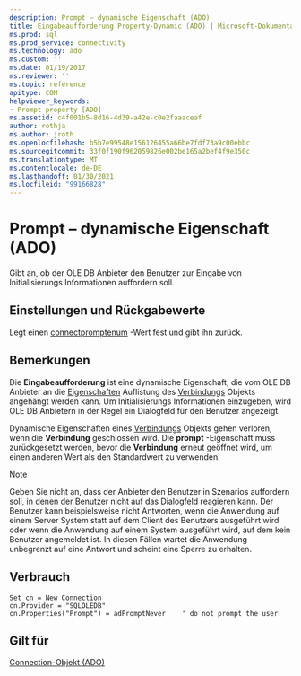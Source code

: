 ```yaml
---
description: Prompt – dynamische Eigenschaft (ADO)
title: Eingabeaufforderung Property-Dynamic (ADO) | Microsoft-Dokumentation
ms.prod: sql
ms.prod_service: connectivity
ms.technology: ado
ms.custom: ''
ms.date: 01/19/2017
ms.reviewer: ''
ms.topic: reference
apitype: COM
helpviewer_keywords:
- Prompt property [ADO]
ms.assetid: c4f001b5-8d16-4d39-a42e-c0e2faaaceaf
author: rothja
ms.author: jroth
ms.openlocfilehash: b5b7e99548e156126455a66be7fdf73a9c00ebbc
ms.sourcegitcommit: 33f0f190f962059826e002be165a2bef4f9e350c
ms.translationtype: MT
ms.contentlocale: de-DE
ms.lasthandoff: 01/30/2021
ms.locfileid: "99166828"
---
```

# <a name="prompt-property-dynamic-ado"></a>Prompt – dynamische Eigenschaft (ADO)
Gibt an, ob der OLE DB Anbieter den Benutzer zur Eingabe von Initialisierungs Informationen auffordern soll.  
  
## <a name="settings-and-return-values"></a>Einstellungen und Rückgabewerte  
 Legt einen [connectpromptenum](./connectpromptenum.md) -Wert fest und gibt ihn zurück.  
  
## <a name="remarks"></a>Bemerkungen  
 Die **Eingabeaufforderung** ist eine dynamische Eigenschaft, die vom OLE DB Anbieter an die [Eigenschaften](./properties-collection-ado.md) Auflistung des [Verbindungs](./connection-object-ado.md) Objekts angehängt werden kann. Um Initialisierungs Informationen einzugeben, wird OLE DB Anbietern in der Regel ein Dialogfeld für den Benutzer angezeigt.  
  
 Dynamische Eigenschaften eines [Verbindungs](./connection-object-ado.md) Objekts gehen verloren, wenn die **Verbindung** geschlossen wird. Die **prompt** -Eigenschaft muss zurückgesetzt werden, bevor die **Verbindung** erneut geöffnet wird, um einen anderen Wert als den Standardwert zu verwenden.  
  
> [!NOTE]
>  Geben Sie nicht an, dass der Anbieter den Benutzer in Szenarios auffordern soll, in denen der Benutzer nicht auf das Dialogfeld reagieren kann. Der Benutzer kann beispielsweise nicht Antworten, wenn die Anwendung auf einem Server System statt auf dem Client des Benutzers ausgeführt wird oder wenn die Anwendung auf einem System ausgeführt wird, auf dem kein Benutzer angemeldet ist. In diesen Fällen wartet die Anwendung unbegrenzt auf eine Antwort und scheint eine Sperre zu erhalten.  
  
## <a name="usage"></a>Verbrauch  
  
```  
Set cn = New Connection  
cn.Provider = "SQLOLEDB"  
cn.Properties("Prompt") = adPromptNever    ' do not prompt the user  
```  
  
## <a name="applies-to"></a>Gilt für  
 [Connection-Objekt (ADO)](./connection-object-ado.md)